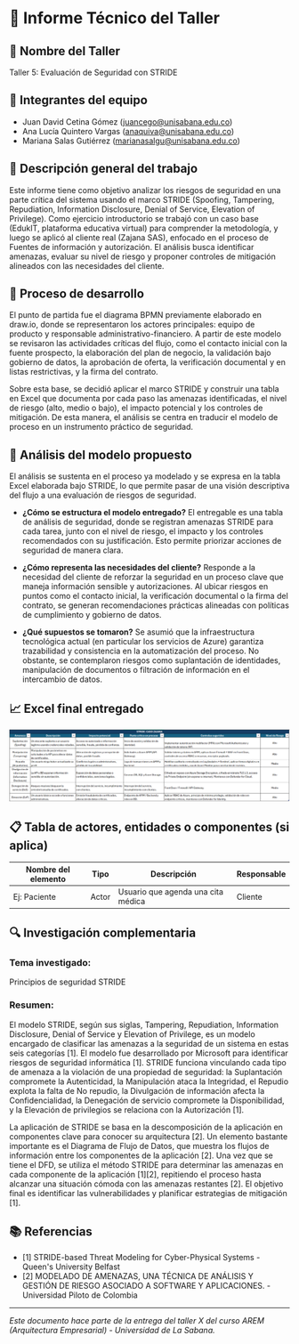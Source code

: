 # 📄 Informe Técnico del Taller

## 🔖 Nombre del Taller
Taller 5: Evaluación de Seguridad con STRIDE

## 👥 Integrantes del equipo
- Juan David Cetina Gómez (juancego@unisabana.edu.co)
- Ana Lucía Quintero Vargas (anaquiva@unisabana.edu.co)
- Mariana Salas Gutiérrez (marianasalgu@unisabana.edu.co)

## 🧠 Descripción general del trabajo
Este informe tiene como objetivo analizar los riesgos de seguridad en una parte crítica del sistema usando el marco STRIDE (Spoofing, Tampering, Repudiation, Information Disclosure, Denial of Service, Elevation of Privilege). Como ejercicio introductorio se trabajó con un caso base (EdukIT, plataforma educativa virtual) para comprender la metodología, y luego se aplicó al cliente real (Zajana SAS), enfocado en el proceso de Fuentes de información y autorización. El análisis busca identificar amenazas, evaluar su nivel de riesgo y proponer controles de mitigación alineados con las necesidades del cliente.

## 🔧 Proceso de desarrollo
El punto de partida fue el diagrama BPMN previamente elaborado en draw.io, donde se representaron los actores principales: equipo de producto y responsable administrativo-financiero. A partir de este modelo se revisaron las actividades críticas del flujo, como el contacto inicial con la fuente prospecto, la elaboración del plan de negocio, la validación bajo gobierno de datos, la aprobación de oferta, la verificación documental y en listas restrictivas, y la firma del contrato.

Sobre esta base, se decidió aplicar el marco STRIDE y construir una tabla en Excel que documenta por cada paso las amenazas identificadas, el nivel de riesgo (alto, medio o bajo), el impacto potencial y los controles de mitigación. De esta manera, el análisis se centra en traducir el modelo de proceso en un instrumento práctico de seguridad.

## 🧩 Análisis del modelo propuesto
El análisis se sustenta en el proceso ya modelado y se expresa en la tabla Excel elaborada bajo STRIDE, lo que permite pasar de una visión descriptiva del flujo a una evaluación de riesgos de seguridad.

- **¿Cómo se estructura el modelo entregado?**
    El entregable es una tabla de análisis de seguridad, donde se registran amenazas STRIDE para cada tarea, junto con el nivel de riesgo, el impacto y los controles recomendados con su justificación. Esto permite priorizar acciones de seguridad de manera clara.

- **¿Cómo representa las necesidades del cliente?**
    Responde a la necesidad del cliente de reforzar la seguridad en un proceso clave que maneja información sensible y autorizaciones. Al ubicar riesgos en puntos como el contacto inicial, la verificación documental o la firma del contrato, se generan recomendaciones prácticas alineadas con políticas de cumplimiento y gobierno de datos.

- **¿Qué supuestos se tomaron?**
    Se asumió que la infraestructura tecnológica actual (en particular los servicios de Azure) garantiza trazabilidad y consistencia en la automatización del proceso. No obstante, se contemplaron riesgos como suplantación de identidades, manipulación de documentos o filtración de información en el intercambio de datos.

## 📈 Excel final entregado
![Tabla de STRIDE](./tabla-stride-cliente.png)

## 📋 Tabla de actores, entidades o componentes (si aplica)

| Nombre del elemento | Tipo | Descripción | Responsable |
|---------------------|------|-------------|-------------|
| Ej: Paciente        | Actor | Usuario que agenda una cita médica | Cliente |

## 🔍 Investigación complementaria
### Tema investigado:
Principios de seguridad STRIDE

### Resumen:
El modelo STRIDE, según sus siglas, Tampering, Repudiation, Information Disclosure, Denial of Service y Elevation of Privilege, es un modelo encargado de clasificar las amenazas a la seguridad de un sistema en estas seis categorías [1]. El modelo fue desarrollado por Microsoft para identificar riesgos de seguridad informática [1]. STRIDE funciona vinculando cada tipo de amenaza a la violación de una propiedad de seguridad: la Suplantación compromete la Autenticidad, la Manipulación ataca la Integridad, el Repudio explota la falta de No repudio, la Divulgación de información afecta la Confidencialidad, la Denegación de servicio compromete la Disponibilidad, y la Elevación de privilegios se relaciona con la Autorización [1].

La aplicación de STRIDE se basa en la descomposición de la aplicación en componentes clave para conocer su arquitectura [2]. Un elemento bastante importante es el Diagrama de Flujo de Datos, que muestra los flujos de información entre los componentes de la aplicación [2]. Una vez que se tiene el DFD, se utiliza el método STRIDE para determinar las amenazas en cada componente de la aplicación [1][2], repitiendo el proceso hasta alcanzar una situación cómoda con las amenazas restantes [2]. El objetivo final es identificar las vulnerabilidades y planificar estrategias de mitigación [1].
## 📚 Referencias
- [1] STRIDE-based Threat Modeling for Cyber-Physical Systems - Queen's University Belfast
- [2] MODELADO DE AMENAZAS, UNA TÉCNICA DE ANÁLISIS Y GESTIÓN DE RIESGO ASOCIADO A SOFTWARE Y APLICACIONES. - Universidad Piloto de Colombia


---

_Este documento hace parte de la entrega del taller X del curso AREM (Arquitectura Empresarial) - Universidad de La Sabana._
